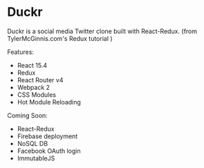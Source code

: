 # Duckr

Duckr is a social media Twitter clone built with React-Redux. (from TylerMcGinnis.com's Redux tutorial )

Features:

* React 15.4
* Redux
* React Router v4
* Webpack 2
* CSS Modules
* Hot Module Reloading

Coming Soon:

* React-Redux
* Firebase deployment
* NoSQL DB
* Facebook OAuth login
* ImmutableJS

